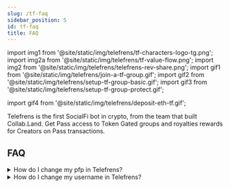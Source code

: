 ```yaml
---
slug: /tf-faq
sidebar_position: 5
id: tf-faq
title: FAQ
---
```


import img1 from '@site/static/img/telefrens/tf-characters-logo-tg.png';
import img2a from '@site/static/img/telefrens/tf-value-flow.png';
import img2 from '@site/static/img/telefrens/telefrens-rev-share.png';
import gif1 from '@site/static/img/telefrens/join-a-tf-group.gif';
import gif2 from '@site/static/img/telefrens/setup-tf-group-basic.gif';
import gif3 from '@site/static/img/telefrens/setup-tf-group-protect.gif';

import gif4 from '@site/static/img/telefrens/deposit-eth-tf.gif';

Telefrens is the first SocialFi bot in crypto, from the team that built Collab.Land. Get Pass access to Token Gated groups and royalties rewards for Creators on Pass transactions.

## FAQ

<details> <summary> How do I change my pfp in Telefrens? </summary>

Change your pfp in Telegram and Telefrens will change your pfp within 24 hours.

</details>

<details> <summary> How do I change my username in Telefrens? </summary>

Change your username in Telegram and Telefrens will change your pfp within 24 hours.

</details>

<!--<details> <summary> How long does it take to kick out someone who sold their Telefrens Pass? </summary>

???

</details>-->